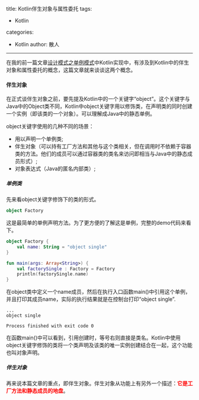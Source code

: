 title: Kotlin伴生对象与属性委托
tags:
  - Kotlin

categories:
  - Kotlin
author: 散人
---

在我的前一篇文章[设计模式之单例模式]()中Kotlin实现中，有涉及到Kotlin中的伴生对象和属性委托的概念，这篇文章就来谈谈这两个概念。

#### 伴生对象

在正式谈伴生对象之前，要先提及Kotlin中的一个关键字“object”。这个关键字与Java中的Object类不同，Kotlin中object关键字用以修饰类，在声明类的同时创建一个实例（即该类的一个对象）。可以理解成Java中的静态单例。

object关键字使用的几种不同的场景：
- 用以声明一个单例类;
- 伴生对象（可以持有工厂方法和其他与这个类相关，但在调用时不依赖于容器类的方法。他们的成员可以通过容器类的类名来访问即相当与Java中的静态成员形式）;
- 对象表达式（Java的匿名内部类）;

##### 单例类
先来看object关键字修饰下的类的形式。
```Kotlin
object Factory
```
这是最简单的单例声明方法。为了更方便的了解这是单例，完整的demo代码来看下。
```Kotlin
object Factory {
    val name: String = "object single"
}

fun main(args: Array<String>) {
    val factorySingle : Factory = Factory
    println(factorySingle.name)
}
```
在object类中定义一个name成员，然后在执行入口函数main()中引用这个单例，并且打印其成员name，实际的执行结果就是在控制台打印“object single”.
```
...
object single

Process finished with exit code 0
```
在函数main()中可以看到，引用创建时，等号右则直接是类名。Kotlin中使用object关键字修饰的类将一个类声明及该类的唯一实例创建结合在一起，这个功能也叫对象声明。

##### 伴生对象
再来说本篇文章的重点，即伴生对象。伴生对象从功能上有另外一个描述：<font color='red'><b>它是工厂方法和静态成员的地盘</b></font>。



<!--stackedit_data:
eyJoaXN0b3J5IjpbMTE4NjEyMzI0MSwxMjYzMzE0OTU1LDE3ND
g4OTczMDksLTU5NzYwNjA4Ml19
-->